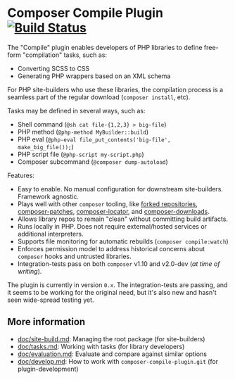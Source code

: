 # Composer Compile Plugin [![Build Status](https://travis-ci.com/civicrm/composer-compile-plugin.svg?branch=master)](https://travis-ci.com/civicrm/composer-compile-plugin)

The "Compile" plugin enables developers of PHP libraries to define free-form "compilation" tasks, such as:

* Converting SCSS to CSS
* Generating PHP wrappers based on an XML schema

For PHP site-builders who use these libraries, the compilation process is a seamless part of the regular download (`composer install`, etc). 

Tasks may be defined in several ways, such as:

* Shell command (`@sh cat file-{1,2,3} > big-file`)
* PHP method (`@php-method MyBuilder::build`)
* PHP eval (`@php-eval file_put_contents('big-file', make_big_file());`)
* PHP script file (`@php-script my-script.php`)
* Composer subcommand (`@composer dump-autoload`)

Features:

* Easy to enable. No manual configuration for downstream site-builders. Framework agnostic.
* Plays well with other `composer` tooling, like [forked repositories](https://matthewsetter.com/series/tooling/composer/forked-repositories/), [composer-patches](https://github.com/cweagans/composer-patches), [composer-locator](https://github.com/mindplay-dk/composer-locator), and [composer-downloads](https://github.com/civicrm/composer-downloads-plugin).
* Allows library repos to remain "clean" without committing build artifacts.
* Runs locally in PHP. Does not require external/hosted services or additional interpreters.
* Supports file monitoring for automatic rebuilds (`composer compile:watch`)
* Enforces permission model to address historical concerns about `composer` hooks and untrusted libraries.
* Integration-tests pass on both `composer` v1.10 and v2.0-dev (*at time of writing*).

The plugin is currently in version `0.x`. The integration-tests are passing, and it seems to be working for the original need, but it's also new and hasn't seen wide-spread testing yet.

## More information

* [doc/site-build.md](doc/site-build.md): Managing the root package (for site-builders)
* [doc/tasks.md](doc/tasks.md): Working with tasks (for library developers)
* [doc/evaluation.md](doc/evaluation.md): Evaluate and compare against similar options
* [doc/develop.md](doc/develop.md): How to work with `composer-compile-plugin.git` (for plugin-development)
